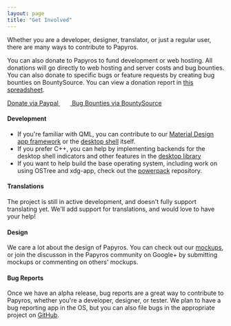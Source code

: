 ```yaml
---
layout: page
title: "Get Involved"
---
```

Whether you are a developer, designer, translator, or just a regular user, there are many ways to contribute to Papyros.

You can also donate to Papyros to fund development or web hosting. All donations will go directly to web hosting and server costs and bug bounties. You can also donate to specific bugs or feature requests by creating bug bounties on BountySource. You can view a donation report in [this spreadsheet](https://docs.google.com/spreadsheets/d/1eglrkBnZS1Qmj6vwMYTESDzZF5DJxwQB8I7GqnOFnX0/edit?usp=sharing).

<a class="waves-effect waves-light btn blue lighten-1" href="https://www.paypal.com/cgi-bin/webscr?cmd=_s-xclick&hosted_button_id=SZ4BPY35QFP76">
    Donate via Paypal
</a>&nbsp;&nbsp;&nbsp;&nbsp;&nbsp;&nbsp;<a class="waves-effect waves-light btn green lighten-1" href="https://www.bountysource.com/teams/papyros">
    Bug Bounties via BountySource
</a>

<br/>

#### Development

 * If you're familiar with QML, you can contribute to our
   [Material Design app framework](https://github.com/papyros/qml-material) or the
   [desktop shell](https://github.com/papyros/papyros-shell) itself.
 * If you prefer C++, you can help by implementing backends for the desktop shell indicators and
   other features in the [desktop library](https://github.com/papyros/qml-desktop)
 * If you want to help build the base operating system, including work on using OSTree and xdg-app,
   check out the [powerpack](https://github.com/papyros/powerpack) repository.

#### Translations

The project is still in active development, and doesn't fully support translating yet. We'll add
support for translations, and would love to have your help!

#### Design

We care a lot about the design of Papyros. You can check out our [mockups](https://github.com/papyros/mockups),
or join the discusson in the Papyros community on Google+ by submitting mockups or commenting on
others' mockups.

#### Bug Reports

Once we have an alpha release, bug reports are a great way to contribute to Papyros, whether you're
a developer, designer, or tester. We plan to have a bug reporting app in the OS, but you can also
file bugs in the appropriate project on [GitHub](https://github.com/papyros).
